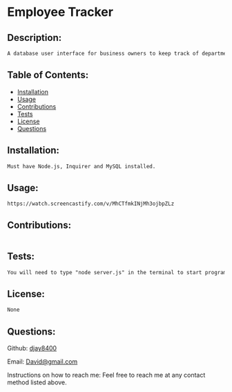 # Employee Tracker



## Description:

```md
A database user interface for business owners to keep track of departments, roles, and individual employee in a database.
```

## Table of Contents:


- [Installation](#installation)
- [Usage](#usage)
- [Contributions](#contribution)
- [Tests](#tests)
- [License](#license)
- [Questions](#questions)


## Installation:

```md
Must have Node.js, Inquirer and MySQL installed.
```

## Usage:

```md
https://watch.screencastify.com/v/MhCTfmkINjMh3ojbpZLz
```

## Contributions:

```md

```

## Tests:

```md
You will need to type "node server.js" in the terminal to start program.
```

## License:

```md
None
```

## Questions:

Github:
[djay8400](https://github.com/djay8400)

Email:
David@gmail.com

Instructions on how to reach me:
Feel free to reach me at any contact method listed above.
